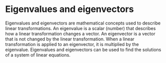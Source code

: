 # Eigenvalues and eigenvectors

Eigenvalues and eigenvectors are mathematical concepts used to describe linear transformations. An eigenvalue is a scalar (number) that describes how a linear transformation changes a vector. An eigenvector is a vector that is not changed by the linear transformation. When a linear transformation is applied to an eigenvector, it is multiplied by the eigenvalue. Eigenvalues and eigenvectors can be used to find the solutions of a system of linear equations.
